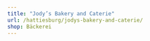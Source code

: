 ```yaml
---
title: "Jody’s Bakery and Caterie"
url: /hattiesburg/jodys-bakery-and-caterie/
shop: Bäckerei
---
```

